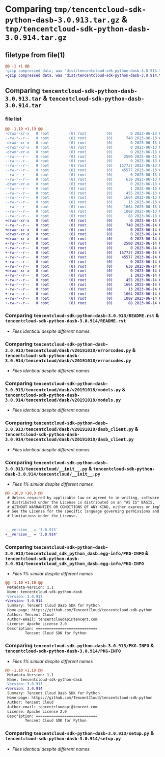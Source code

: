 # Comparing `tmp/tencentcloud-sdk-python-dasb-3.0.913.tar.gz` & `tmp/tencentcloud-sdk-python-dasb-3.0.914.tar.gz`

## filetype from file(1)

```diff
@@ -1 +1 @@
-gzip compressed data, was "dist/tencentcloud-sdk-python-dasb-3.0.913.tar", last modified: Tue Jun 13 02:09:14 2023, max compression
+gzip compressed data, was "dist/tencentcloud-sdk-python-dasb-3.0.914.tar", last modified: Wed Jun 14 00:24:14 2023, max compression
```

## Comparing `tencentcloud-sdk-python-dasb-3.0.913.tar` & `tencentcloud-sdk-python-dasb-3.0.914.tar`

### file list

```diff
@@ -1,19 +1,19 @@
-drwxr-xr-x   0 root         (0) root         (0)        0 2023-06-13 02:09:14.000000 tencentcloud-sdk-python-dasb-3.0.913/
--rw-r--r--   0 root         (0) root         (0)      740 2023-06-13 02:09:14.000000 tencentcloud-sdk-python-dasb-3.0.913/README.rst
-drwxr-xr-x   0 root         (0) root         (0)        0 2023-06-13 02:09:14.000000 tencentcloud-sdk-python-dasb-3.0.913/tencentcloud/
-drwxr-xr-x   0 root         (0) root         (0)        0 2023-06-13 02:09:14.000000 tencentcloud-sdk-python-dasb-3.0.913/tencentcloud/dasb/
-drwxr-xr-x   0 root         (0) root         (0)        0 2023-06-13 02:09:14.000000 tencentcloud-sdk-python-dasb-3.0.913/tencentcloud/dasb/v20191018/
--rw-r--r--   0 root         (0) root         (0)     2500 2023-06-13 02:09:14.000000 tencentcloud-sdk-python-dasb-3.0.913/tencentcloud/dasb/v20191018/errorcodes.py
--rw-r--r--   0 root         (0) root         (0)        0 2023-06-13 02:09:14.000000 tencentcloud-sdk-python-dasb-3.0.913/tencentcloud/dasb/v20191018/__init__.py
--rw-r--r--   0 root         (0) root         (0)   157737 2023-06-13 02:09:14.000000 tencentcloud-sdk-python-dasb-3.0.913/tencentcloud/dasb/v20191018/models.py
--rw-r--r--   0 root         (0) root         (0)    45577 2023-06-13 02:09:14.000000 tencentcloud-sdk-python-dasb-3.0.913/tencentcloud/dasb/v20191018/dasb_client.py
--rw-r--r--   0 root         (0) root         (0)        0 2023-06-13 02:09:14.000000 tencentcloud-sdk-python-dasb-3.0.913/tencentcloud/dasb/__init__.py
--rw-r--r--   0 root         (0) root         (0)      630 2023-06-13 02:09:14.000000 tencentcloud-sdk-python-dasb-3.0.913/tencentcloud/__init__.py
-drwxr-xr-x   0 root         (0) root         (0)        0 2023-06-13 02:09:14.000000 tencentcloud-sdk-python-dasb-3.0.913/tencentcloud_sdk_python_dasb.egg-info/
--rw-r--r--   0 root         (0) root         (0)        1 2023-06-13 02:09:14.000000 tencentcloud-sdk-python-dasb-3.0.913/tencentcloud_sdk_python_dasb.egg-info/dependency_links.txt
--rw-r--r--   0 root         (0) root         (0)      455 2023-06-13 02:09:14.000000 tencentcloud-sdk-python-dasb-3.0.913/tencentcloud_sdk_python_dasb.egg-info/SOURCES.txt
--rw-r--r--   0 root         (0) root         (0)     1664 2023-06-13 02:09:14.000000 tencentcloud-sdk-python-dasb-3.0.913/tencentcloud_sdk_python_dasb.egg-info/PKG-INFO
--rw-r--r--   0 root         (0) root         (0)       13 2023-06-13 02:09:14.000000 tencentcloud-sdk-python-dasb-3.0.913/tencentcloud_sdk_python_dasb.egg-info/top_level.txt
--rw-r--r--   0 root         (0) root         (0)     1664 2023-06-13 02:09:14.000000 tencentcloud-sdk-python-dasb-3.0.913/PKG-INFO
--rw-r--r--   0 root         (0) root         (0)     1008 2023-06-13 02:09:14.000000 tencentcloud-sdk-python-dasb-3.0.913/setup.py
--rw-r--r--   0 root         (0) root         (0)       88 2023-06-13 02:09:14.000000 tencentcloud-sdk-python-dasb-3.0.913/setup.cfg
+drwxr-xr-x   0 root         (0) root         (0)        0 2023-06-14 00:24:14.000000 tencentcloud-sdk-python-dasb-3.0.914/
+-rw-r--r--   0 root         (0) root         (0)      740 2023-06-14 00:24:13.000000 tencentcloud-sdk-python-dasb-3.0.914/README.rst
+drwxr-xr-x   0 root         (0) root         (0)        0 2023-06-14 00:24:14.000000 tencentcloud-sdk-python-dasb-3.0.914/tencentcloud/
+drwxr-xr-x   0 root         (0) root         (0)        0 2023-06-14 00:24:14.000000 tencentcloud-sdk-python-dasb-3.0.914/tencentcloud/dasb/
+drwxr-xr-x   0 root         (0) root         (0)        0 2023-06-14 00:24:14.000000 tencentcloud-sdk-python-dasb-3.0.914/tencentcloud/dasb/v20191018/
+-rw-r--r--   0 root         (0) root         (0)     2500 2023-06-14 00:24:13.000000 tencentcloud-sdk-python-dasb-3.0.914/tencentcloud/dasb/v20191018/errorcodes.py
+-rw-r--r--   0 root         (0) root         (0)        0 2023-06-14 00:24:13.000000 tencentcloud-sdk-python-dasb-3.0.914/tencentcloud/dasb/v20191018/__init__.py
+-rw-r--r--   0 root         (0) root         (0)   157737 2023-06-14 00:24:13.000000 tencentcloud-sdk-python-dasb-3.0.914/tencentcloud/dasb/v20191018/models.py
+-rw-r--r--   0 root         (0) root         (0)    45577 2023-06-14 00:24:13.000000 tencentcloud-sdk-python-dasb-3.0.914/tencentcloud/dasb/v20191018/dasb_client.py
+-rw-r--r--   0 root         (0) root         (0)        0 2023-06-14 00:24:13.000000 tencentcloud-sdk-python-dasb-3.0.914/tencentcloud/dasb/__init__.py
+-rw-r--r--   0 root         (0) root         (0)      630 2023-06-14 00:24:13.000000 tencentcloud-sdk-python-dasb-3.0.914/tencentcloud/__init__.py
+drwxr-xr-x   0 root         (0) root         (0)        0 2023-06-14 00:24:14.000000 tencentcloud-sdk-python-dasb-3.0.914/tencentcloud_sdk_python_dasb.egg-info/
+-rw-r--r--   0 root         (0) root         (0)        1 2023-06-14 00:24:14.000000 tencentcloud-sdk-python-dasb-3.0.914/tencentcloud_sdk_python_dasb.egg-info/dependency_links.txt
+-rw-r--r--   0 root         (0) root         (0)      455 2023-06-14 00:24:14.000000 tencentcloud-sdk-python-dasb-3.0.914/tencentcloud_sdk_python_dasb.egg-info/SOURCES.txt
+-rw-r--r--   0 root         (0) root         (0)     1664 2023-06-14 00:24:14.000000 tencentcloud-sdk-python-dasb-3.0.914/tencentcloud_sdk_python_dasb.egg-info/PKG-INFO
+-rw-r--r--   0 root         (0) root         (0)       13 2023-06-14 00:24:14.000000 tencentcloud-sdk-python-dasb-3.0.914/tencentcloud_sdk_python_dasb.egg-info/top_level.txt
+-rw-r--r--   0 root         (0) root         (0)     1664 2023-06-14 00:24:14.000000 tencentcloud-sdk-python-dasb-3.0.914/PKG-INFO
+-rw-r--r--   0 root         (0) root         (0)     1008 2023-06-14 00:24:13.000000 tencentcloud-sdk-python-dasb-3.0.914/setup.py
+-rw-r--r--   0 root         (0) root         (0)       88 2023-06-14 00:24:14.000000 tencentcloud-sdk-python-dasb-3.0.914/setup.cfg
```

### Comparing `tencentcloud-sdk-python-dasb-3.0.913/README.rst` & `tencentcloud-sdk-python-dasb-3.0.914/README.rst`

 * *Files identical despite different names*

### Comparing `tencentcloud-sdk-python-dasb-3.0.913/tencentcloud/dasb/v20191018/errorcodes.py` & `tencentcloud-sdk-python-dasb-3.0.914/tencentcloud/dasb/v20191018/errorcodes.py`

 * *Files identical despite different names*

### Comparing `tencentcloud-sdk-python-dasb-3.0.913/tencentcloud/dasb/v20191018/models.py` & `tencentcloud-sdk-python-dasb-3.0.914/tencentcloud/dasb/v20191018/models.py`

 * *Files identical despite different names*

### Comparing `tencentcloud-sdk-python-dasb-3.0.913/tencentcloud/dasb/v20191018/dasb_client.py` & `tencentcloud-sdk-python-dasb-3.0.914/tencentcloud/dasb/v20191018/dasb_client.py`

 * *Files identical despite different names*

### Comparing `tencentcloud-sdk-python-dasb-3.0.913/tencentcloud/__init__.py` & `tencentcloud-sdk-python-dasb-3.0.914/tencentcloud/__init__.py`

 * *Files 1% similar despite different names*

```diff
@@ -10,8 +10,8 @@
 # Unless required by applicable law or agreed to in writing, software
 # distributed under the License is distributed on an "AS IS" BASIS,
 # WITHOUT WARRANTIES OR CONDITIONS OF ANY KIND, either express or implied.
 # See the License for the specific language governing permissions and
 # limitations under the License.
 
 
-__version__ = '3.0.913'
+__version__ = '3.0.914'
```

### Comparing `tencentcloud-sdk-python-dasb-3.0.913/tencentcloud_sdk_python_dasb.egg-info/PKG-INFO` & `tencentcloud-sdk-python-dasb-3.0.914/tencentcloud_sdk_python_dasb.egg-info/PKG-INFO`

 * *Files 1% similar despite different names*

```diff
@@ -1,10 +1,10 @@
 Metadata-Version: 1.1
 Name: tencentcloud-sdk-python-dasb
-Version: 3.0.913
+Version: 3.0.914
 Summary: Tencent Cloud Dasb SDK for Python
 Home-page: https://github.com/TencentCloud/tencentcloud-sdk-python
 Author: Tencent Cloud
 Author-email: tencentcloudapi@tencent.com
 License: Apache License 2.0
 Description: ============================
         Tencent Cloud SDK for Python
```

### Comparing `tencentcloud-sdk-python-dasb-3.0.913/PKG-INFO` & `tencentcloud-sdk-python-dasb-3.0.914/PKG-INFO`

 * *Files 1% similar despite different names*

```diff
@@ -1,10 +1,10 @@
 Metadata-Version: 1.1
 Name: tencentcloud-sdk-python-dasb
-Version: 3.0.913
+Version: 3.0.914
 Summary: Tencent Cloud Dasb SDK for Python
 Home-page: https://github.com/TencentCloud/tencentcloud-sdk-python
 Author: Tencent Cloud
 Author-email: tencentcloudapi@tencent.com
 License: Apache License 2.0
 Description: ============================
         Tencent Cloud SDK for Python
```

### Comparing `tencentcloud-sdk-python-dasb-3.0.913/setup.py` & `tencentcloud-sdk-python-dasb-3.0.914/setup.py`

 * *Files identical despite different names*

